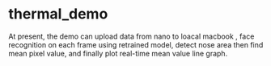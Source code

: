 # thermal_demo
At present, the demo can upload data from nano to loacal macbook , 
face recognition on each frame using retrained model, 
detect nose area then find mean pixel value, 
and finally plot real-time mean value line graph.
